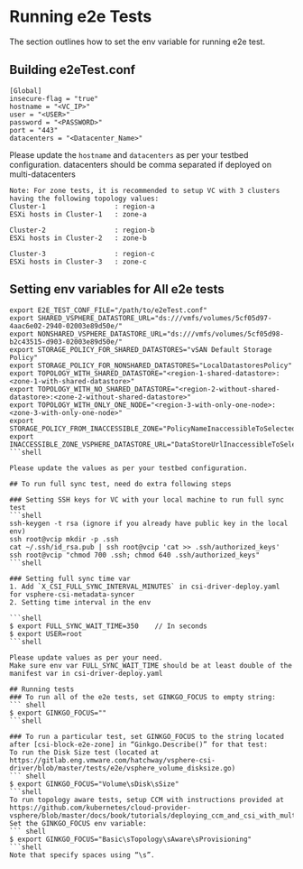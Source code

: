 # Running e2e Tests

The section outlines how to set the env variable for running e2e test.

## Building e2eTest.conf

```shell
[Global]
insecure-flag = "true"
hostname = "<VC_IP>"
user = "<USER>"
password = "<PASSWORD>"
port = "443"
datacenters = "<Datacenter_Name>"
```

Please update the `hostname` and `datacenters` as per your testbed configuration.
datacenters should be comma separated if deployed on multi-datacenters

```shell
Note: For zone tests, it is recommended to setup VC with 3 clusters having the following topology values:
Cluster-1                 : region-a
ESXi hosts in Cluster-1   : zone-a

Cluster-2                 : region-b
ESXi hosts in Cluster-2   : zone-b

Cluster-3                 : region-c
ESXi hosts in Cluster-3   : zone-c
```

## Setting env variables for All e2e tests

```shell
export E2E_TEST_CONF_FILE="/path/to/e2eTest.conf"
export SHARED_VSPHERE_DATASTORE_URL="ds:///vmfs/volumes/5cf05d97-4aac6e02-2940-02003e89d50e/"
export NONSHARED_VSPHERE_DATASTORE_URL="ds:///vmfs/volumes/5cf05d98-b2c43515-d903-02003e89d50e/"
export STORAGE_POLICY_FOR_SHARED_DATASTORES="vSAN Default Storage Policy"
export STORAGE_POLICY_FOR_NONSHARED_DATASTORES="LocalDatastoresPolicy"
export TOPOLOGY_WITH_SHARED_DATASTORE="<region-1-shared-datastore>:<zone-1-with-shared-datastore>"
export TOPOLOGY_WITH_NO_SHARED_DATASTORE="<region-2-without-shared-datastore>:<zone-2-without-shared-datastore>"
export TOPOLOGY_WITH_ONLY_ONE_NODE="<region-3-with-only-one-node>:<zone-3-with-only-one-node>"
export STORAGE_POLICY_FROM_INACCESSIBLE_ZONE="PolicyNameInaccessibleToSelectedTopologyValues"
export INACCESSIBLE_ZONE_VSPHERE_DATASTORE_URL="DataStoreUrlInaccessibleToSelectedTopologyValues"
```shell

Please update the values as per your testbed configuration.

## To run full sync test, need do extra following steps

### Setting SSH keys for VC with your local machine to run full sync test
```shell
ssh-keygen -t rsa (ignore if you already have public key in the local env)
ssh root@vcip mkdir -p .ssh
cat ~/.ssh/id_rsa.pub | ssh root@vcip 'cat >> .ssh/authorized_keys'
ssh root@vcip "chmod 700 .ssh; chmod 640 .ssh/authorized_keys"
```shell

### Setting full sync time var
1. Add `X_CSI_FULL_SYNC_INTERVAL_MINUTES` in csi-driver-deploy.yaml for vsphere-csi-metadata-syncer
2. Setting time interval in the env

```shell
$ export FULL_SYNC_WAIT_TIME=350    // In seconds
$ export USER=root
```shell

Please update values as per your need.
Make sure env var FULL_SYNC_WAIT_TIME should be at least double of the manifest var in csi-driver-deploy.yaml

## Running tests
### To run all of the e2e tests, set GINKGO_FOCUS to empty string:
``` shell
$ export GINKGO_FOCUS=""
```shell

### To run a particular test, set GINKGO_FOCUS to the string located after [csi-block-e2e-zone] in “Ginkgo.Describe()” for that test:
To run the Disk Size test (located at https://gitlab.eng.vmware.com/hatchway/vsphere-csi-driver/blob/master/tests/e2e/vsphere_volume_disksize.go)
``` shell
$ export GINKGO_FOCUS="Volume\sDisk\sSize"
```shell
To run topology aware tests, setup CCM with instructions provided at https://github.com/kubernetes/cloud-provider-vsphere/blob/master/docs/book/tutorials/deploying_ccm_and_csi_with_multi_dc_vc_aka_zones.md
Set the GINKGO_FOCUS env variable:
``` shell
$ export GINKGO_FOCUS="Basic\sTopology\sAware\sProvisioning"
```shell
Note that specify spaces using “\s”.
